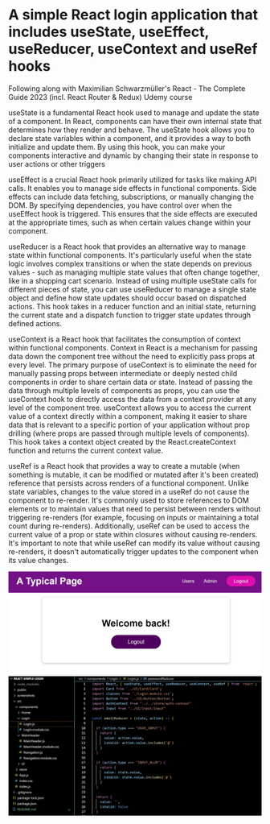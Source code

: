 # A simple React login application that includes useState, useEffect, useReducer, useContext and useRef hooks

Following along with Maximilian Schwarzmüller's React - The Complete Guide 2023 (incl. React Router & Redux) Udemy course

useState is a fundamental React hook used to manage and update the state of a component. In React, components can have their own internal state that determines how they render and behave. The useState hook allows you to declare state variables within a component, and it provides a way to both initialize and update them. By using this hook, you can make your components interactive and dynamic by changing their state in response to user actions or other triggers

useEffect is a crucial React hook primarily utilized for tasks like making API calls. It enables you to manage side effects in functional components. Side effects can include data fetching, subscriptions, or manually changing the DOM. By specifying dependencies, you have control over when the useEffect hook is triggered. This ensures that the side effects are executed at the appropriate times, such as when certain values change within your component.

useReducer is a React hook that provides an alternative way to manage state within functional components. It's particularly useful when the state logic involves complex transitions or when the state depends on previous values - such as managing multiple state values that often change together, like in a shopping cart scenario. Instead of using multiple useState calls for different pieces of state, you can use useReducer to manage a single state object and define how state updates should occur based on dispatched actions. This hook takes in a reducer function and an initial state, returning the current state and a dispatch function to trigger state updates through defined actions.

useContext is a React hook that facilitates the consumption of context within functional components. Context in React is a mechanism for passing data down the component tree without the need to explicitly pass props at every level. The primary purpose of useContext is to eliminate the need for manually passing props between intermediate or deeply nested child components in order to share certain data or state. Instead of passing the data through multiple levels of components as props, you can use the useContext hook to directly access the data from a context provider at any level of the component tree. useContext allows you to access the current value of a context directly within a component, making it easier to share data that is relevant to a specific portion of your application without prop drilling (where props are passed through multiple levels of components). This hook takes a context object created by the React.createContext function and returns the current context value.

useRef is a React hook that provides a way to create a mutable (when something is mutable, it can be modified or mutated after it's been created) reference that persists across renders of a functional component. Unlike state variables, changes to the value stored in a useRef do not cause the component to re-render. It's commonly used to store references to DOM elements or to maintain values that need to persist between renders without triggering re-renders (for example, focusing on inputs or maintaining a total count during re-renders). Additionally, useRef can be used to access the current value of a prop or state within closures without causing re-renders. It's important to note that while useRef can modify its value without causing re-renders, it doesn't automatically trigger updates to the component when its value changes.

![alt text](https://github.com/biggie9925/react-simple-login/blob/main/screenshots/1.jpg?raw=true)
![alt text](https://github.com/biggie9925/react-simple-login/blob/main/screenshots/2.jpg?raw=true)
